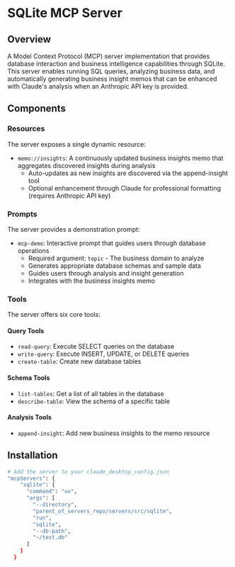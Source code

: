 # SQLite MCP Server

## Overview
A Model Context Protocol (MCP) server implementation that provides database interaction and business intelligence capabilities through SQLite. This server enables running SQL queries, analyzing business data, and automatically generating business insight memos that can be enhanced with Claude's analysis when an Anthropic API key is provided.

## Components

### Resources
The server exposes a single dynamic resource:
- `memo://insights`: A continuously updated business insights memo that aggregates discovered insights during analysis
  - Auto-updates as new insights are discovered via the append-insight tool
  - Optional enhancement through Claude for professional formatting (requires Anthropic API key)

### Prompts
The server provides a demonstration prompt:
- `mcp-demo`: Interactive prompt that guides users through database operations
  - Required argument: `topic` - The business domain to analyze
  - Generates appropriate database schemas and sample data
  - Guides users through analysis and insight generation
  - Integrates with the business insights memo

### Tools
The server offers six core tools:

#### Query Tools
- `read-query`: Execute SELECT queries on the database
- `write-query`: Execute INSERT, UPDATE, or DELETE queries
- `create-table`: Create new database tables

#### Schema Tools
- `list-tables`: Get a list of all tables in the database
- `describe-table`: View the schema of a specific table

#### Analysis Tools
- `append-insight`: Add new business insights to the memo resource

## Installation

```bash
# Add the server to your claude_desktop_config.json
"mcpServers": {
    "sqlite": {
      "command": "uv",
      "args": [
        "--directory",
        "parent_of_servers_repo/servers/src/sqlite",
        "run",
        "sqlite",
        "--db-path",
        "~/test.db"
      ]
    }
  }
```
